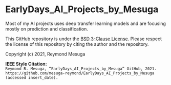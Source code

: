 # EarlyDays_AI_Projects_by_Mesuga
Most of my AI projects uses deep transfer learning models and are focusing mostly on prediction and classification. 

This GitHub repository is under the <a href="https://github.com/mesuga-reymond/EarlyDays_AI_Projects_by_Mesuga/blob/master/LICENSE">BSD 3-Clause License</a>. Please respect the license of this repository by citing the author and the repository.

Copyright (c) 2021, Reymond Mesuga

<strong>IEEE Style Citation:</strong> <br>
`Reymond R. Mesuga, “EarlyDays_AI_Projects_by_Mesuga” GitHub, 2021. https://github.com/mesuga-reymond/EarlyDays_AI_Projects_by_Mesuga (accessed insert_date).`
